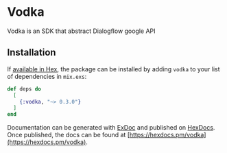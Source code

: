 # Vodka

Vodka is an SDK that abstract Dialogflow google API 

## Installation

If [available in Hex](https://hex.pm/docs/publish), the package can be installed
by adding `vodka` to your list of dependencies in `mix.exs`:

```elixir
def deps do
  [
    {:vodka, "~> 0.3.0"}
  ]
end
```

Documentation can be generated with [ExDoc](https://github.com/elixir-lang/ex_doc)
and published on [HexDocs](https://hexdocs.pm). Once published, the docs can
be found at [https://hexdocs.pm/vodka](https://hexdocs.pm/vodka).

